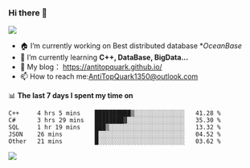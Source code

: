 ### Hi there 👋
![](https://wakatime.com/badge/user/7c1fa5d4-8b08-4e79-8279-966e71bac2d4.svg)
<!--
**AntiTopQuark/AntiTopQuark** is a ✨ _special_ ✨ repository because its `README.md` (this file) appears on your GitHub profile.

Here are some ideas to get you started:

-->

- 🏠 I’m currently working on Best distributed database **OceanBase*
- 🌱 I’m currently learning **C++, DataBase, BigData...**
- 🔭 My blog： https://antitopquark.github.io/ 
- 📫 How to reach me:AntiTopQuark1350@outlook.com


📊 **The last 7 days I spent my time on** 
<!--START_SECTION:waka-->

```text
C++     4 hrs 5 mins    ██████████▒░░░░░░░░░░░░░░   41.28 %
C#      3 hrs 29 mins   ████████▓░░░░░░░░░░░░░░░░   35.30 %
SQL     1 hr 19 mins    ███▒░░░░░░░░░░░░░░░░░░░░░   13.32 %
JSON    26 mins         █░░░░░░░░░░░░░░░░░░░░░░░░   04.52 %
Other   21 mins         █░░░░░░░░░░░░░░░░░░░░░░░░   03.62 %
```

<!--END_SECTION:waka-->


<img align="left" src="https://github-readme-stats.vercel.app/api?username=AntiTopQuark&show_icons=true&count_private=true&hide=prs&theme=default_repocard">
